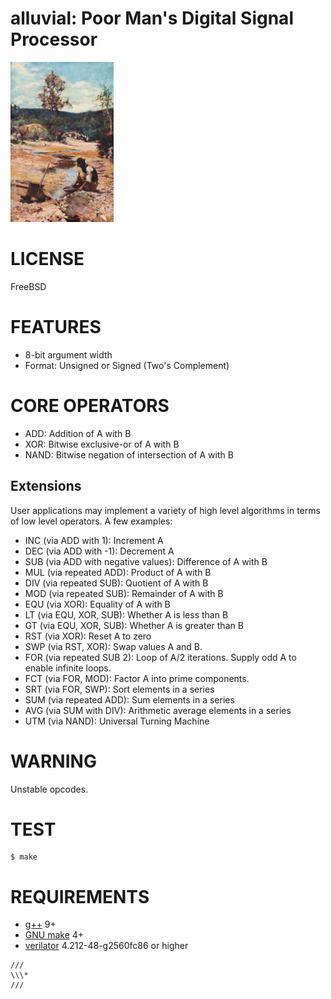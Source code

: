# alluvial: Poor Man's Digital Signal Processor

![gold prospector](alluvial.png)

# LICENSE

FreeBSD

# FEATURES

* 8-bit argument width
* Format: Unsigned or Signed (Two's Complement)

# CORE OPERATORS

* ADD: Addition of A with B
* XOR: Bitwise exclusive-or of A with B
* NAND: Bitwise negation of intersection of A with B

## Extensions

User applications may implement a variety of high level algorithms in terms of low level operators. A few examples:

* INC (via ADD with 1): Increment A
* DEC (via ADD with -1): Decrement A
* SUB (via ADD with negative values): Difference of A with B
* MUL (via repeated ADD): Product of A with B
* DIV (via repeated SUB): Quotient of A with B
* MOD (via repeated SUB): Remainder of A with B
* EQU (via XOR): Equality of A with B
* LT (via EQU, XOR, SUB): Whether A is less than B
* GT (via EQU, XOR, SUB): Whether A is greater than B
* RST (via XOR): Reset A to zero
* SWP (via RST, XOR): Swap values A and B.
* FOR (via repeated SUB 2): Loop of A/2 iterations. Supply odd A to enable infinite loops.
* FCT (via FOR, MOD): Factor A into prime components.
* SRT (via FOR, SWP): Sort elements in a series
* SUM (via repeated ADD): Sum elements in a series
* AVG (via SUM with DIV): Arithmetic average elements in a series
* UTM (via NAND): Universal Turning Machine

# WARNING

Unstable opcodes.

# TEST

```console
$ make
```

# REQUIREMENTS

* [g++](https://gcc.gnu.org/) 9+
* [GNU make](https://www.gnu.org/software/make/) 4+
* [verilator](https://www.veripool.org/verilator/) 4.212-48-g2560fc86 or higher

```text
///
\\\*
///
```
